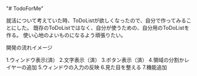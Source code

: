 "# TodoForMe" 

就活について考えていた時、ToDoListが欲しくなったので、自分で作ってみることにした。
既存のToDoListではなく、自分が使うための、自分用のToDoListを作る。
使い心地のよいものになるよう頑張りたい。

開発の流れイメージ

1.ウィンドウ表示(済）
2.文字表示（済）
3.ボタン表示（済）
4.領域の分割かレイヤーの追加
5.ウィンドウの入力の反映
6.見た目を整える
7.機能追加
